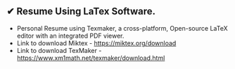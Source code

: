 ## ✔ Resume Using LaTex Software.
- Personal Resume using Texmaker, a cross-platform, Open-source LaTeX editor with an integrated PDF viewer.
- Link to download Miktex - https://miktex.org/download
- Link to download TexMaker - https://www.xm1math.net/texmaker/download.html
